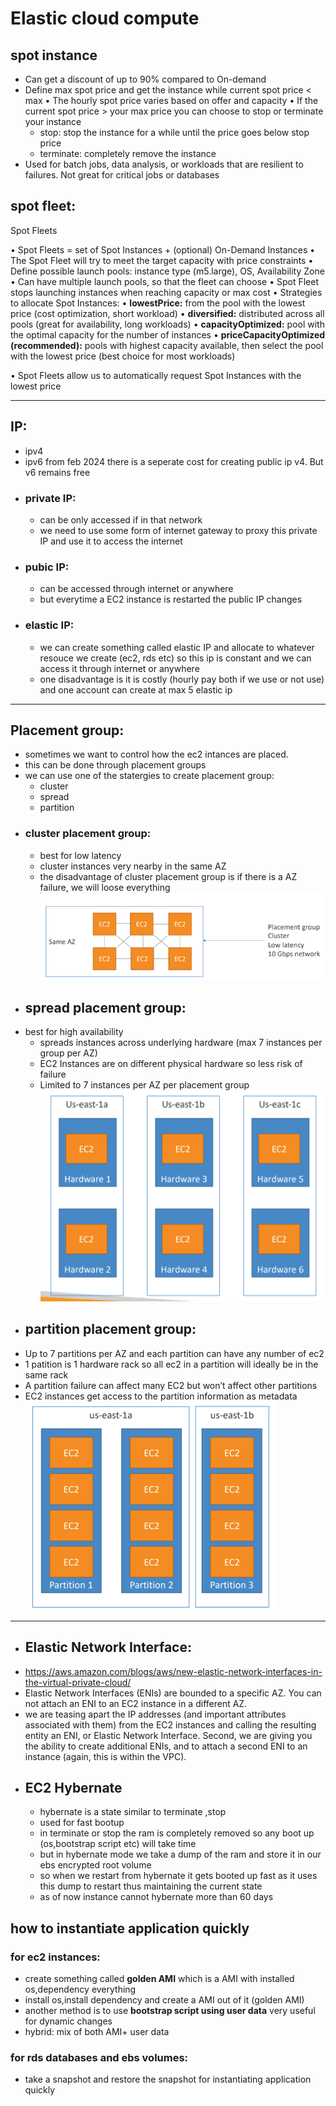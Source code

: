 # Elastic cloud compute

## spot instance
- Can get a discount of up to 90% compared to On-demand
- Define max spot price and get the instance while current spot price < max
• The hourly spot price varies based on offer and capacity
• If the current spot price > your max price you can choose to stop or terminate your instance
  - stop: stop the instance for a while until the price goes below stop price
  - terminate: completely remove the instance
- Used for batch jobs, data analysis, or workloads that are resilient to failures. Not great for critical jobs or databases
## spot fleet:
Spot Fleets

• Spot Fleets = set of Spot Instances + (optional) On-Demand Instances
• The Spot Fleet will try to meet the target capacity with price constraints
• Define possible launch pools: instance type (m5.large), OS, Availability Zone
• Can have multiple launch pools, so that the fleet can choose
• Spot Fleet stops launching instances when reaching capacity or max cost
• Strategies to allocate Spot Instances:
• **lowestPrice:** from the pool with the lowest price (cost optimization, short workload)
• **diversified:** distributed across all pools (great for availability, long workloads)
• **capacityOptimized:** pool with the optimal capacity for the number of instances
• **priceCapacityOptimized (recommended):** pools with highest capacity available, then select
the pool with the lowest price (best choice for most workloads)

• Spot Fleets allow us to automatically request Spot Instances with the lowest price

---
## IP:
- ipv4
- ipv6
from feb 2024 there is a seperate cost for creating public ip v4. But v6 remains free
- ### private IP:
    - can be only accessed if in that network
    - we need to use some form of internet gateway to proxy this private IP and use it to access the internet
- ### pubic IP:
    - can be accessed through internet or anywhere
    - but everytime a EC2 instance is restarted the public IP changes
- ### elastic IP:
    - we can create something called elastic IP and allocate to whatever resouce we create (ec2, rds etc) so this ip is constant and we can access it through internet or anywhere
    - one disadvantage is it is costly (hourly pay both if we use or not use) and one account can create at max 5 elastic ip
 
 ---

## Placement group:
- sometimes we want to control how the ec2 intances are placed.
- this can be done through placement groups
- we can use one of the statergies to create placement group:
  - cluster
  - spread
  - partition
- ### cluster placement group:
  - best for low latency
  - cluster instances very nearby in the same AZ
  - the disadvantage of cluster placement group is if there is a AZ failure, we will loose everything
  ![cluster](img/0.png)
- ## spread placement group:
- best for high availability
  - spreads instances across underlying hardware (max 7 instances per
group per AZ)
  - EC2 Instances are on different physical hardware so less risk of failure
  - Limited to 7 instances per AZ per placement group
  ![spread](img/2.png)
- ## partition placement group:
- Up to 7 partitions per AZ and each partition can have any number of ec2
- 1 patition is 1 hardware rack so all ec2 in a partition will ideally be in the same rack
- A partition failure can affect many EC2 but won’t affect other partitions
- EC2 instances get access to the partition information as metadata
  ![partition](img/3.png)
---
- ## Elastic Network Interface:
- https://aws.amazon.com/blogs/aws/new-elastic-network-interfaces-in-the-virtual-private-cloud/
- Elastic Network Interfaces (ENIs) are bounded to a specific AZ. You can not attach an ENI to an EC2 instance in a different AZ.
- we are teasing apart the IP addresses (and important attributes associated with them) from the EC2 instances and calling the resulting entity an ENI, or Elastic Network Interface. Second, we are giving you the ability to create additional ENIs, and to attach a second ENI to an instance (again, this is within the VPC).
- ## EC2 Hybernate
  - hybernate is a state similar to terminate ,stop
  - used for fast bootup
  - in terminate or stop the ram is completely removed so any boot up (os,bootstrap script etc) will take time
  - but in hybernate mode we take a dump of the ram and store it  in our ebs encrypted root volume
  - so when we restart from hybernate it gets booted up fast as it uses this dump to restart thus maintaining the current state
  - as of now instance cannot hybernate more than 60 days

## how to instantiate application quickly
### for ec2 instances:
- create something called **golden AMI** which is a AMI with installed os,dependency everything
- install os,install dependency and create a AMI out of it (golden AMI)
- another method is to use **bootstrap script using user data** very useful for dynamic changes
- hybrid: mix of both AMI+ user data
### for rds databases and ebs volumes:
- take a snapshot and restore the snapshot for instantiating application quickly
